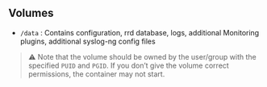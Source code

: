 ## Volumes

* `/data` : Contains configuration, rrd database, logs, additional Monitoring plugins, additional syslog-ng config files

> :warning: Note that the volume should be owned by the user/group with the specified `PUID` and `PGID`. If you don’t give the volume correct permissions, the container may not start.
